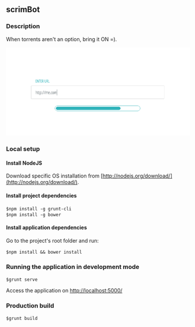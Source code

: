 ## scrimBot

### Description
When torrents aren't an option, bring it ON =).

![scrimBot](/screenshots/scrimBot.png "scrimBot")

### Local setup

#### Install NodeJS
Download specific OS installation from [http://nodejs.org/download/](http://nodejs.org/download/).

#### Install project dependencies

````shell
$npm install -g grunt-cli
$npm install -g bower
````

#### Install application dependencies
Go to the project's root folder and run:
````shell
$npm install && bower install
````

### Running the application in development mode
````shell
$grunt serve
````

Access the application on [http://localhost:5000/](http://localhost:5000/)

### Production build
````shell
$grunt build
````